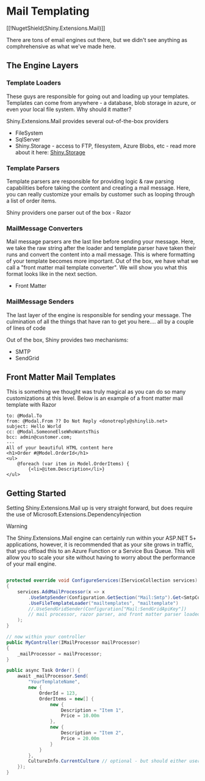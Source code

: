 # Mail Templating

[[!NugetShield(Shiny.Extensions.Mail)]]

There are tons of email engines out there, but we didn't see anything as comphrehensive as what we've made here.

## The Engine Layers

### Template Loaders
These guys are responsible for going out and loading up your templates.  Templates can come from anywhere - a database, blob storage in azure, or even your local file system.  Why should it matter?

Shiny.Extensions.Mail provides several out-of-the-box providers
* FileSystem
* SqlServer
* Shiny.Storage - access to FTP, filesystem, Azure Blobs, etc - read more about it here: [Shiny.Storage](storage.md)

### Template Parsers
Template parsers are responsible for providing logic & raw parsing capabilities before taking the content and creating a mail message.  Here, you can really customize your emails by customer such as looping through a list of order items.

Shiny providers one parser out of the box - Razor

### MailMessage Converters
Mail message parsers are the last line before sending your message.  Here, we take the raw string after the loader and template parser have taken their runs and convert the content into a mail message.  This is where formatting of your template becomes more important.  Out of the box, we have what we call a "front matter mail template converter".  We will show you what this format looks like in the next section.
* Front Matter

### MailMessage Senders
The last layer of the engine is responsible for sending your message.  The culmination of all the things that have ran to get you here.... all by a couple of lines of code

Out of the box, Shiny provides two mechanisms:
* SMTP
* SendGrid


## Front Matter Mail Templates

This is something we thought was truly magical as you can do so many customizations at this level.  Below is an example of a front matter mail template with Razor

```
to: @Modal.To
from: @Modal.From ?? Do Not Reply <donotreply@shinylib.net>
subject: Hello World
cc: @Modal.SomeoneElseWhoWantsThis
bcc: admin@customer.com; 
---
All of your beautiful HTML content here
<h1>Order #@Model.OrderId</h1>
<ul>
    @foreach (var item in Model.OrderItems) {
        {<li>@item.Description</li>}
</ul>

```

## Getting Started

Setting Shiny.Extensions.Mail up is very straight forward, but does require the use of Microsoft.Extensions.DependencyInjection 

> [!WARNING]
> The Shiny.Extensions.Mail engine can certainly run within your ASP.NET 5+ applications, however, it is recommended that as your site grows in traffic, that you offload this to an Azure Function or a Service Bus Queue.  This will allow you to scale your site without having to worry about the performance of your mail engine.


```csharp

protected override void ConfigureServices(IServiceCollection services) 
{
    services.AddMailProcessor(x => x
        .UseSmtpSender(Configuration.GetSection("Mail:Smtp").Get<SmtpConfig>())
        .UseFileTemplateLoader("mailtemplates", "mailtemplate")
        //.UseSendGridSender(Configuration["Mail:SendGridApiKey"])
        // mail processor, razor parser, and front matter parser loaded automatically
    );
}

// now within your controller
public MyController(IMailProcessor mailProcessor)
{
    _mailProcessor = mailProcessor;
}

public async Task Order() {
    await _mailProcessor.Send(
        "YourTemplateName", 
        new {
            OrderId = 123,
            OrderItems = new[] {
                new {
                    Description = "Item 1",
                    Price = 10.00m
                },
                new {
                    Description = "Item 2",
                    Price = 20.00m
                }
            }
        },
        CultureInfo.CurrentCulture // optional - but should either user the culture from your browser headers or a customer profile setting within your application
    });
}
```